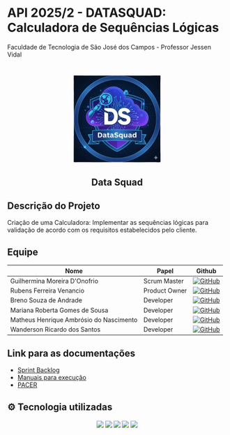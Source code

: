 # API 2025/2 - DATASQUAD: Calculadora de Sequências Lógicas
Faculdade de Tecnologia de São José dos Campos - Professor Jessen Vidal

#
<p align="center">
      <img src="docs/img/logo_datasquad.png" alt="logo do Data Squad" width="200">
      <h2 align="center"> Data Squad </h2>
</p>

##  Descrição do Projeto
Criação de uma Calculadora: Implementar as sequências lógicas para validação de acordo com os requisitos estabelecidos pelo cliente.


##  Equipe
| Nome | Papel | Github |
|------|-------|-------------|
| Guilhermina Moreira D'Onofrio | Scrum Master | [![GitHub](https://img.shields.io/badge/GitHub-181717?style=for-the-badge&logo=github&logoColor=white)](https://github.com/guismdonofrio) |
| Rubens Ferreira Venancio | Product Owner | [![GitHub](https://img.shields.io/badge/GitHub-181717?style=for-the-badge&logo=github&logoColor=white)](https://github.com/rubensvnc/) |
| Breno Souza de Andrade | Developer | [![GitHub](https://img.shields.io/badge/GitHub-181717?style=for-the-badge&logo=github&logoColor=white)](https://github.com/brenobsa) |
| Mariana Roberta Gomes de Sousa | Developer | [![GitHub](https://img.shields.io/badge/GitHub-181717?style=for-the-badge&logo=github&logoColor=white)](https://github.com/MarinanaSousa) |
| Matheus Henrique Ambrósio do Nascimento | Developer | [![GitHub](https://img.shields.io/badge/GitHub-181717?style=for-the-badge&logo=github&logoColor=white)](https://github.com/Froguie) |
| Wanderson Ricardo dos Santos | Developer | [![GitHub](https://img.shields.io/badge/GitHub-181717?style=for-the-badge&logo=github&logoColor=white)](https://github.com/Wander717) |


##  Link para as documentações 
- [Sprint Backlog](docs/sprint/backlog_sprint1.md)
- [Manuais para execução](docs/manual)
- [PACER](docs/softskills/avaliacao_pacer_sprint1.md)


## ⚙️ Tecnologia utilizadas 

<h4 align="center">
    <a href="/"><img src="https://img.shields.io/badge/portugol-red?style=for-the-badge&logoColor=white"></a>
    <a href="https://github.com/about"><img src="https://img.shields.io/badge/GitHub-black?style=for-the-badge&logo=github&logoColor=white"></a>
    <a href="https://docs.github.com/en/get-started/using-github/github-flow"><img src="https://img.shields.io/badge/Github_flow-8F6BD0?style=for-the-badge&logo=github&logoColor=white"></a>
    <a href="/"><img src="https://img.shields.io/badge/jira-1868DB?style=for-the-badge&logo=jira&logoColor=white"></a>
    <a href="https://www.markdownguide.org"><img src="https://img.shields.io/badge/markdown-343A40?style=for-the-badge&logo=markdown&logoColor=white"></a>
</h4>
